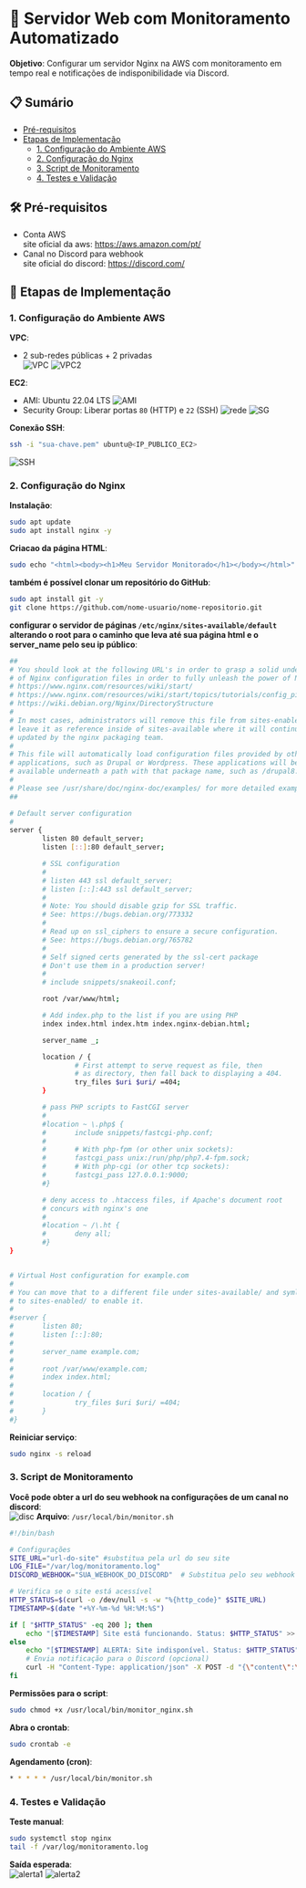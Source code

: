 # 🚀 Servidor Web com Monitoramento Automatizado

**Objetivo**: Configurar um servidor Nginx na AWS com monitoramento em tempo real e notificações de indisponibilidade via Discord.



## 📋 Sumário
- [Pré-requisitos](#-pré-requisitos)
- [Etapas de Implementação](#-etapas-de-implementação)
  - [1. Configuração do Ambiente AWS](#1-configuração-do-ambiente-aws)
  - [2. Configuração do Nginx](#2-configuração-do-nginx)
  - [3. Script de Monitoramento](#3-script-de-monitoramento)
  - [4. Testes e Validação](#4-testes-e-validação)



## 🛠 Pré-requisitos
- Conta AWS  <br> site oficial da aws: https://aws.amazon.com/pt/
- Canal no Discord para webhook <br> site oficial do discord: https://discord.com/



## 🔧 Etapas de Implementação

### 1. Configuração do Ambiente AWS
**VPC**:  
- 2 sub-redes públicas + 2 privadas <br>
![VPC](https://github.com/PedroMarineli/monitoramento-web-compass/blob/main/img/Captura%20de%20tela%202025-03-25%20115036.png)
![VPC2](https://github.com/PedroMarineli/monitoramento-web-compass/blob/main/img/Captura%20de%20tela%202025-03-25%20115040.png)

**EC2**:  
- AMI: Ubuntu 22.04 LTS
![AMI](https://github.com/PedroMarineli/monitoramento-web-compass/blob/main/img/Captura%20de%20tela%202025-03-25%20114707.png)
- Security Group: Liberar portas `80` (HTTP) e `22` (SSH)
![rede](https://github.com/PedroMarineli/monitoramento-web-compass/blob/main/img/Captura%20de%20tela%202025-03-25%20193642.png)
![SG](https://github.com/PedroMarineli/monitoramento-web-compass/blob/main/img/Captura%20de%20tela%202025-03-25%20115504.png)

**Conexão SSH**:  
```bash
ssh -i "sua-chave.pem" ubuntu@<IP_PUBLICO_EC2>
```
![SSH](https://github.com/PedroMarineli/monitoramento-web-compass/blob/main/img/Captura%20de%20tela%202025-03-25%20114750.png)

### 2. Configuração do Nginx
**Instalação**:  
```bash
sudo apt update
sudo apt install nginx -y
```

**Criacao da página HTML**:  
```bash
sudo echo "<html><body><h1>Meu Servidor Monitorado</h1></body></html>" > /var/www/html/index.html
```

**também é possível clonar um repositório do GitHub**:  
```bash
sudo apt install git -y
git clone https://github.com/nome-usuario/nome-repositorio.git
```

**configurar o servidor de páginas `/etc/nginx/sites-available/default` alterando o root para o caminho que leva até sua página html e o server_name pelo seu ip público**:  
```bash
##
# You should look at the following URL's in order to grasp a solid understanding
# of Nginx configuration files in order to fully unleash the power of Nginx.
# https://www.nginx.com/resources/wiki/start/
# https://www.nginx.com/resources/wiki/start/topics/tutorials/config_pitfalls/
# https://wiki.debian.org/Nginx/DirectoryStructure
#
# In most cases, administrators will remove this file from sites-enabled/ and
# leave it as reference inside of sites-available where it will continue to be
# updated by the nginx packaging team.
#
# This file will automatically load configuration files provided by other
# applications, such as Drupal or Wordpress. These applications will be made
# available underneath a path with that package name, such as /drupal8.
#
# Please see /usr/share/doc/nginx-doc/examples/ for more detailed examples.
##

# Default server configuration
#
server {
        listen 80 default_server;
        listen [::]:80 default_server;

        # SSL configuration
        #
        # listen 443 ssl default_server;
        # listen [::]:443 ssl default_server;
        #
        # Note: You should disable gzip for SSL traffic.
        # See: https://bugs.debian.org/773332
        #
        # Read up on ssl_ciphers to ensure a secure configuration.
        # See: https://bugs.debian.org/765782
        #
        # Self signed certs generated by the ssl-cert package
        # Don't use them in a production server!
        #
        # include snippets/snakeoil.conf;

        root /var/www/html;

        # Add index.php to the list if you are using PHP
        index index.html index.htm index.nginx-debian.html;

        server_name _;

        location / {
                # First attempt to serve request as file, then
                # as directory, then fall back to displaying a 404.
                try_files $uri $uri/ =404;
        }

        # pass PHP scripts to FastCGI server
        #
        #location ~ \.php$ {
        #       include snippets/fastcgi-php.conf;
        #
        #       # With php-fpm (or other unix sockets):
        #       fastcgi_pass unix:/run/php/php7.4-fpm.sock;
        #       # With php-cgi (or other tcp sockets):
        #       fastcgi_pass 127.0.0.1:9000;
        #}

        # deny access to .htaccess files, if Apache's document root
        # concurs with nginx's one
        #
        #location ~ /\.ht {
        #       deny all;
        #}
}


# Virtual Host configuration for example.com
#
# You can move that to a different file under sites-available/ and symlink that
# to sites-enabled/ to enable it.
#
#server {
#       listen 80;
#       listen [::]:80;
#
#       server_name example.com;
#
#       root /var/www/example.com;
#       index index.html;
#
#       location / {
#               try_files $uri $uri/ =404;
#       }
#}
```

**Reiniciar serviço**:  
```bash
sudo nginx -s reload
```


### 3. Script de Monitoramento
**Você pode obter a url do seu webhook na configurações de um canal no discord**:  
![disc](https://github.com/PedroMarineli/monitoramento-web-compass/blob/main/img/Captura%20de%20tela%202025-03-25%20202008.png)
**Arquivo**: `/usr/local/bin/monitor.sh`  
```bash
#!/bin/bash

# Configurações
SITE_URL="url-do-site" #substitua pela url do seu site
LOG_FILE="/var/log/monitoramento.log"
DISCORD_WEBHOOK="SUA_WEBHOOK_DO_DISCORD"  # Substitua pelo seu webhook

# Verifica se o site está acessível
HTTP_STATUS=$(curl -o /dev/null -s -w "%{http_code}" $SITE_URL)
TIMESTAMP=$(date "+%Y-%m-%d %H:%M:%S")

if [ "$HTTP_STATUS" -eq 200 ]; then
    echo "[$TIMESTAMP] Site está funcionando. Status: $HTTP_STATUS" >> $LOG_FILE
else
    echo "[$TIMESTAMP] ALERTA: Site indisponível. Status: $HTTP_STATUS" >> $LOG_FILE
    # Envia notificação para o Discord (opcional)
    curl -H "Content-Type: application/json" -X POST -d "{\"content\":\"⚠️ **ALERTA**: O site $SITE_URL está retornando status $HTTP_STATUS!\"}" $DISCORD_WEBHOOK
fi
```

**Permissões para o script**:  
```bash
sudo chmod +x /usr/local/bin/monitor_nginx.sh
```

**Abra o crontab**:  
```bash
sudo crontab -e
```

**Agendamento (cron)**:  
```bash
* * * * * /usr/local/bin/monitor.sh
```


### 4. Testes e Validação
**Teste manual**:  
```bash
sudo systemctl stop nginx
tail -f /var/log/monitoramento.log
```

**Saída esperada**:  
![alerta1](https://github.com/PedroMarineli/monitoramento-web-compass/blob/main/img/Captura%20de%20tela%202025-03-25%20202815.png)
![alerta2](https://github.com/PedroMarineli/monitoramento-web-compass/blob/main/img/Captura%20de%20tela%202025-03-25%20202827.png)

